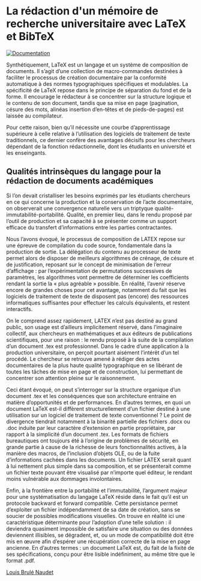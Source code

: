 # La rédaction d'un mémoire de recherche universitaire avec LaTeX et BibTeX
[![Documentation](https://img.shields.io/badge/Template-LaTeX-blue.svg)](https://github.com/latex3/)

Synthétiquement, LaTeX est un langage et un système de composition de documents. Il s’agit d’une collection de macro-commandes destinées à faciliter le processus de création documentaire par la conformité automatique à des normes typographiques spécifiques et modulables. La spécificité de LaTeX repose dans le principe de séparation du fond et de la forme. Il encourage le rédacteur à se concentrer sur la structure logique et le contenu de son document, tandis que sa mise en page (pagination, césure des mots, alinéas insertion d’en-têtes et de pieds-de-pages) est laissée au compilateur. 

Pour cette raison, bien qu’il nécessite une courbe d’apprentissage supérieure à celle relative à l’utilisation des logiciels de traitement de texte traditionnels, ce dernier confère des avantages décisifs pour les chercheurs dépendant de la fonction rédactionnelle, dont les étudiants en université et les enseingants.

## Qualités intrinsèques du langage pour la rédaction de documents académiques

Si l’on devait cristalliser les besoins exprimés par les étudiants chercheurs en ce qui concerne la production et la conservation de l’acte documentaire, on observerait une convergence naturelle vers un triptyque qualité-immutabilité-portabilité. Qualité, en premier lieu, dans le rendu proposé par l’outil de production et sa capacité à se présenter comme un support efficace du transfert d’informations entre les parties contractantes. 

Nous l’avons évoqué, le processus de composition de LATEX repose sur une épreuve de compilation du code source, fondamentale dans la production de sortie. La délégation du contenu au processeur de texte permet alors de disposer de meilleurs algorithmes de crénage, de césure et de justification, reposant sur le concept de minimisation de l’erreur d’affichage : par l’expérimentation de permutations successives de paramètres, les algorithmes vont permettre de déterminer les coefficients rendant la sortie la « plus agréable » possible. En réalité, l’avenir réserve encore de grandes choses pour cet avantage, notamment du fait que les logiciels de traitement de texte de disposent pas (encore) des ressources informatiques suffisantes pour effectuer les calculs équivalents, et restent interactifs. 

On le comprend assez rapidement, LATEX n’est pas destiné au grand public, son usage est d’ailleurs implicitement réservé, dans l’imaginaire collectif, aux chercheurs en mathématiques et aux éditeurs de publications scientifiques, pour une raison : le rendu proposé à la suite de la compilation d’un document .tex est professionnel. Dans le cadre d’une application à la production universitaire, on perçoit pourtant aisément l’intérêt d’un tel procédé. Le chercheur se retrouve amené à rédiger des actes documentaires de la plus haute qualité typographique en se libérant de toutes les tâches de mise en page et de construction, lui permettant de concentrer son attention pleine sur le raisonnement.

Ceci étant évoqué, on peut s’interroger sur la structure organique d’un document .tex et les conséquences que son architecture entraine en matière d’opportunités et de performances. En d’autres termes, en quoi un document LaTeX est-il diffèrent structurellement d’un fichier destiné à une utilisation sur un logiciel de traitement de texte conventionnel ? Le point de divergence tiendrait notamment à la binarité partielle des fichiers .docx ou .doc induite par leur caractère d’extension en partie propriétaire, par rapport à la simplicité d’un document .tex. Les formats de fichiers bureautiques ont toujours été à l’origine de problèmes de sécurité, en grande partie à cause de la richesse de leurs fonctionnalités actives, à la manière des macros, de l’inclusion d’objets OLE, ou de la fuite d’informations cachées dans les documents. Un fichier LATEX serait quant à lui nettement plus simple dans sa composition, et se présenterait comme un fichier texte pouvant être visualisé par n’importe quel éditeur, le rendant moins vulnérable aux dommages involontaires. 

Enfin, à la frontière entre la portabilité et l’immutabilité, l’argument majeur pour une systématisation du langage LaTeX réside dans le fait qu’il est un protocole backward et forward compatible. Cette persistance permet d’exploiter un fichier indépendamment de sa date de création, sans se soucier de possibles modifications visuelles. On trouve en réalité ici une caractéristique déterminante pour l’adoption d’une telle solution : il deviendra quasiment impossible de satisfaire une situation ou des données deviennent illisibles, se dégradent, et, ou un mode de compatibilité doit être mis en œuvre afin d’espérer une récupération correcte de la mise en page ancienne. En d’autres termes : un document LaTeX est, du fait de la fixité de ses spécifications, conçu pour être lisible indéfiniment, au même titre que le format .pdf.

[Louis Brulé Naudet](https://louisbrulenaudet.com)

